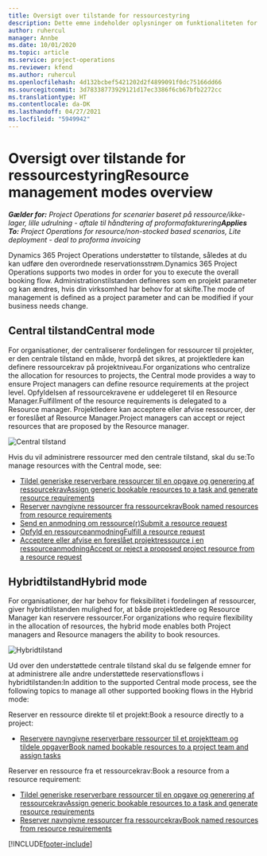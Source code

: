 ```yaml
---
title: Oversigt over tilstande for ressourcestyring
description: Dette emne indeholder oplysninger om funktionaliteten for ressourcestyring i Dynamics 365 Project Operations.
author: ruhercul
manager: Annbe
ms.date: 10/01/2020
ms.topic: article
ms.service: project-operations
ms.reviewer: kfend
ms.author: ruhercul
ms.openlocfilehash: 4d132bcbef5421202d2f4899091f0dc75166dd66
ms.sourcegitcommit: 3d78338773929121d17ec3386f6cb67bfb2272cc
ms.translationtype: HT
ms.contentlocale: da-DK
ms.lasthandoff: 04/27/2021
ms.locfileid: "5949942"
---
```

# <a name="resource-management-modes-overview"></a><span data-ttu-id="cbe91-103">Oversigt over tilstande for ressourcestyring</span><span class="sxs-lookup"><span data-stu-id="cbe91-103">Resource management modes overview</span></span>

<span data-ttu-id="cbe91-104">_**Gælder for:** Project Operations for scenarier baseret på ressource/ikke-lager, lille udrulning - aftale til håndtering af proformafakturering_</span><span class="sxs-lookup"><span data-stu-id="cbe91-104">_**Applies To:** Project Operations for resource/non-stocked based scenarios, Lite deployment - deal to proforma invoicing_</span></span>


<span data-ttu-id="cbe91-105">Dynamics 365 Project Operations understøtter to tilstande, således at du kan udføre den overordnede reservationsstrøm.</span><span class="sxs-lookup"><span data-stu-id="cbe91-105">Dynamics 365 Project Operations supports two modes in order for you to execute the overall booking flow.</span></span> <span data-ttu-id="cbe91-106">Administrationstilstanden defineres som en projekt parameter og kan ændres, hvis din virksomhed har behov for at skifte.</span><span class="sxs-lookup"><span data-stu-id="cbe91-106">The mode of management is defined as a project parameter and can be modified if your business needs change.</span></span>    

## <a name="central-mode"></a><span data-ttu-id="cbe91-107">Central tilstand</span><span class="sxs-lookup"><span data-stu-id="cbe91-107">Central mode</span></span>
<span data-ttu-id="cbe91-108">For organisationer, der centraliserer fordelingen for ressourcer til projekter, er den centrale tilstand en måde, hvorpå det sikres, at projektledere kan definere ressourcekrav på projektniveau.</span><span class="sxs-lookup"><span data-stu-id="cbe91-108">For organizations who centralize the allocation for resources to projects, the Central mode provides a way to ensure Project managers can define resource requirements at the project level.</span></span> <span data-ttu-id="cbe91-109">Opfyldelsen af ressourcekravene er uddelegeret til en Resource Manager.</span><span class="sxs-lookup"><span data-stu-id="cbe91-109">Fulfillment of the resource requirements is delegated to a Resource manager.</span></span> <span data-ttu-id="cbe91-110">Projektledere kan acceptere eller afvise ressourcer, der er foreslået af Resource Manager.</span><span class="sxs-lookup"><span data-stu-id="cbe91-110">Project managers can accept or reject resources that are proposed by the Resource manager.</span></span>

![Central tilstand](./media/resource-management-central.png)

<span data-ttu-id="cbe91-112">Hvis du vil administrere ressourcer med den centrale tilstand, skal du se:</span><span class="sxs-lookup"><span data-stu-id="cbe91-112">To manage resources with the Central mode, see:</span></span>

- [<span data-ttu-id="cbe91-113">Tildel generiske reserverbare ressourcer til en opgave og generering af ressourcekrav</span><span class="sxs-lookup"><span data-stu-id="cbe91-113">Assign generic bookable resources to a task and generate resource requirements</span></span>](/dynamics365/project-service/assign-generic-bookable-resource)
- [<span data-ttu-id="cbe91-114">Reserver navngivne ressourcer fra ressourcekrav</span><span class="sxs-lookup"><span data-stu-id="cbe91-114">Book named resources from resource requirements</span></span>](/dynamics365/project-service/book-named-resource)
- [<span data-ttu-id="cbe91-115">Send en anmodning om ressource(r)</span><span class="sxs-lookup"><span data-stu-id="cbe91-115">Submit a resource request</span></span>](/dynamics365/project-service/submit-resource-request)
- [<span data-ttu-id="cbe91-116">Opfyld en ressourceanmodning</span><span class="sxs-lookup"><span data-stu-id="cbe91-116">Fulfill a resource request</span></span>](/dynamics365/project-service/resource-management-fulfill-requests)
- [<span data-ttu-id="cbe91-117">Acceptere eller afvise en foreslået projektressource i en ressourceanmodning</span><span class="sxs-lookup"><span data-stu-id="cbe91-117">Accept or reject a proposed project resource from a resource request</span></span>](/dynamics365/project-service/accept-reject-proposed-resource)

## <a name="hybrid-mode"></a><span data-ttu-id="cbe91-118">Hybridtilstand</span><span class="sxs-lookup"><span data-stu-id="cbe91-118">Hybrid mode</span></span>
<span data-ttu-id="cbe91-119">For organisationer, der har behov for fleksibilitet i fordelingen af ressourcer, giver hybridtilstanden mulighed for, at både projektledere og Resource Manager kan reservere ressourcer.</span><span class="sxs-lookup"><span data-stu-id="cbe91-119">For organizations who require flexibility in the allocation of resources, the hybrid mode enables both Project managers and Resource managers the ability to book resources.</span></span>

![Hybridtilstand](./media/resource-management-hybrid.png)

<span data-ttu-id="cbe91-121">Ud over den understøttede centrale tilstand skal du se følgende emner for at administrere alle andre understøttede reservationsflows i hybridtilstanden:</span><span class="sxs-lookup"><span data-stu-id="cbe91-121">In addition to the supported Central mode process, see the following topics to manage all other supported booking flows in the Hybrid mode:</span></span>

<span data-ttu-id="cbe91-122">Reserver en ressource direkte til et projekt:</span><span class="sxs-lookup"><span data-stu-id="cbe91-122">Book a resource directly to a project:</span></span>
- [<span data-ttu-id="cbe91-123">Reservere navngivne reserverbare ressourcer til et projektteam og tildele opgaver</span><span class="sxs-lookup"><span data-stu-id="cbe91-123">Book named bookable resources to a project team and assign tasks</span></span>](/dynamics365/project-service/assign-named-bookable-resource)

<span data-ttu-id="cbe91-124">Reserver en ressource fra et ressourcekrav:</span><span class="sxs-lookup"><span data-stu-id="cbe91-124">Book a resource from a resource requirement:</span></span>
- [<span data-ttu-id="cbe91-125">Tildel generiske reserverbare ressourcer til en opgave og generering af ressourcekrav</span><span class="sxs-lookup"><span data-stu-id="cbe91-125">Assign generic bookable resources to a task and generate resource requirements</span></span>](/dynamics365/project-service/assign-generic-bookable-resource)
- [<span data-ttu-id="cbe91-126">Reserver navngivne ressourcer fra ressourcekrav</span><span class="sxs-lookup"><span data-stu-id="cbe91-126">Book named resources from resource requirements</span></span>](/dynamics365/project-service/book-named-resource)


[!INCLUDE[footer-include](../includes/footer-banner.md)]